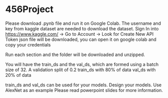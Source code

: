 # 456Project
Please download .pynb file and run it on Google Colab.
The username and key from kaggle dataset are needed to download the dataset. 
Sign In into https://www.kaggle.com/ -> Go to Account -> Look for Create New API Token 
json file will be downloaded, you can open it on google colab and copy your credentials 

Run each section and the folder will be downloaded and unzipped.

You will have the train_ds and the val_ds, which are formed using a batch size of 32. A validation split of 0.2
train_ds with 80% of data 
val_ds with 20% of data 

train_ds and val_ds can be used for your models. Design your models. Use AlexNet as an example 
Please read powerpoint slides for more information.




